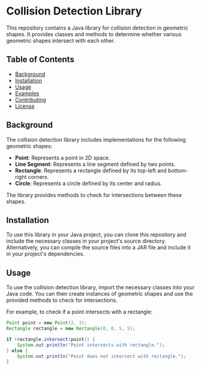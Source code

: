 # Collision Detection Library

This repository contains a Java library for collision detection in geometric shapes. It provides classes and methods to determine whether various geometric shapes intersect with each other.

## Table of Contents

- [Background](#background)
- [Installation](#installation)
- [Usage](#usage)
- [Examples](#examples)
- [Contributing](#contributing)
- [License](#license)

## Background

The collision detection library includes implementations for the following geometric shapes:

- **Point**: Represents a point in 2D space.
- **Line Segment**: Represents a line segment defined by two points.
- **Rectangle**: Represents a rectangle defined by its top-left and bottom-right corners.
- **Circle**: Represents a circle defined by its center and radius.

The library provides methods to check for intersections between these shapes.

## Installation

To use this library in your Java project, you can clone this repository and include the necessary classes in your project's source directory. Alternatively, you can compile the source files into a JAR file and include it in your project's dependencies.

## Usage

To use the collision detection library, import the necessary classes into your Java code. You can then create instances of geometric shapes and use the provided methods to check for intersections.

For example, to check if a point intersects with a rectangle:

```java
Point point = new Point(2, 3);
Rectangle rectangle = new Rectangle(0, 0, 5, 5);

if (rectangle.intersect(point)) {
    System.out.println("Point intersects with rectangle.");
} else {
    System.out.println("Point does not intersect with rectangle.");
}
